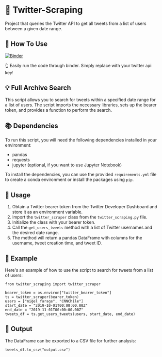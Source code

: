 # 🚀 Twitter-Scraping
Project that queries the Twitter API to get all tweets from a list of users between a given date range.

## 🤔 How To Use

[![Binder](https://mybinder.org/badge_logo.svg)](https://mybinder.org/v2/gh/DJSaunders1997/Twitter-Scraping/HEAD?labpath=.%2Fbinder_notebook.ipynb)

👆 Easily run the code through binder. Simply replace <enter-your-key-here> with your twitter api key!
 
## 💡 Full Archive Search

This script allows you to search for tweets within a specified date range for a list of users. The script imports the necessary libraries, sets up the bearer token, and provides a function to perform the search.

## 📚 Dependencies

To run this script, you will need the following dependencies installed in your environment:
- pandas
- requests
- jupyter (optional, if you want to use Jupyter Notebook)

To install the dependencies, you can use the provided `requirements.yml` file to create a conda environment or install the packages using `pip`.

## 🚀 Usage

1. Obtain a Twitter bearer token from the Twitter Developer Dashboard and store it as an environment variable.
2. Import the `twitter_scraper` class from the `twitter_scraping.py` file.
3. Initialize the class with your bearer token.
4. Call the `get_users_tweets` method with a list of Twitter usernames and the desired date range.
5. The method will return a pandas DataFrame with columns for the username, tweet creation time, and tweet ID.

## 📖 Example

Here's an example of how to use the script to search for tweets from a list of users:

```
from twitter_scraping import twitter_scraper

bearer_token = os.environ["twitter_bearer_token"]
ts = twitter_scraper(bearer_token)
users = ["nigel_farage", "CNNChile"]
start_date = "2019-10-01T00:00:00.00Z"
end_date = "2019-11-01T00:00:00.00Z"
tweets_df = ts.get_users_tweets(users, start_date, end_date)
```

## 📂 Output

The DataFrame can be exported to a CSV file for further analysis:

```
tweets_df.to_csv("output.csv")
```
